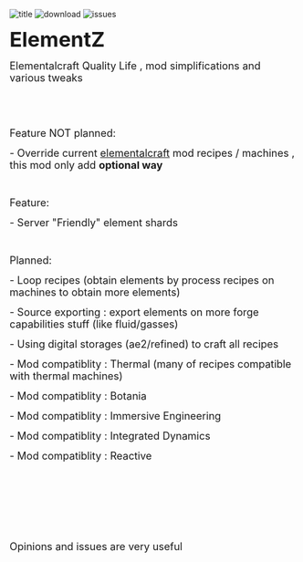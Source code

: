 <p><a style="text-decoration: none;" href="https://legacy.curseforge.com/minecraft/mc-mods/elementz-elementalcraft-addon"><img src="https://cf.way2muchnoise.eu/title/896353.svg" alt="title" />&nbsp;<img src="https://cf.way2muchnoise.eu/896353.svg" alt="download" />&nbsp;</a><a style="text-decoration: none;" href="https://github.com/DevDyna/ElementZ"><img src="https://img.shields.io/github/issues/DevDyna/ElementZ" alt="issues" /></a></p>
<p><span style="font-size: 36px;"><strong>ElementZ</strong></span></p>
<p><span style="font-size: 18px;">Elementalcraft Quality Life , mod simplifications and various tweaks</span></p>
<p>&nbsp;</p>
<p>&nbsp;</p>
<p><span style="font-size: 18px;">Feature NOT planned:</span></p>
<p><span style="font-size: 18px;">- Override current <a href="https://legacy.curseforge.com/minecraft/mc-mods/elemental-craft">elementalcraft</a> mod recipes / machines , this mod only add <strong>optional way</strong></span></p>
<p>&nbsp;</p>
<p><span style="font-size: 18px;">Feature:</span></p>
<p><span style="font-size: 18px;">- Server "Friendly" element shards</span></p>
<p>&nbsp;</p>
<p><span style="font-size: 18px;">Planned:</span></p>
<p><span style="font-size: 18px;">- Loop recipes (obtain elements by process recipes on machines to obtain more elements)</span></p>
<p><span style="font-size: 18px;">- Source exporting : export elements on more&nbsp;forge capabilities stuff (like fluid/gasses)</span></p>
<p><span style="font-size: 18px;">- Using digital storages (ae2/refined) to craft all recipes</span></p>
<p><span style="font-size: 18px;">- Mod compatiblity : Thermal (many of recipes compatible with thermal machines)</span></p>
<p><span style="font-size: 18px;">- Mod compatiblity : Botania</span></p>
<p><span style="font-size: 18px;">- Mod compatiblity : Immersive Engineering</span></p>
<p><span style="font-size: 18px;">- Mod compatiblity : Integrated Dynamics</span></p>
<p><span style="font-size: 18px;">- Mod compatiblity : Reactive</span></p>
<p>&nbsp;</p>
<p>&nbsp;</p>
<p>&nbsp;</p>
<p>&nbsp;</p>
<p><span style="font-size: 18px;">Opinions and issues are very useful</span></p>
<p>&nbsp;</p>
